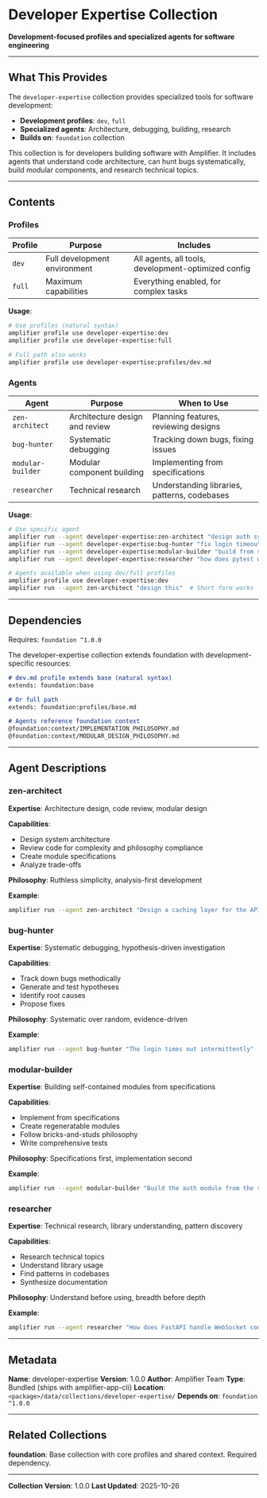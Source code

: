 # Developer Expertise Collection

**Development-focused profiles and specialized agents for software engineering**

---

## What This Provides

The `developer-expertise` collection provides specialized tools for software development:

- **Development profiles**: `dev`, `full`
- **Specialized agents**: Architecture, debugging, building, research
- **Builds on**: `foundation` collection

This collection is for developers building software with Amplifier. It includes agents that understand code architecture, can hunt bugs systematically, build modular components, and research technical topics.

---

## Contents

### Profiles

| Profile | Purpose | Includes |
|---------|---------|----------|
| `dev` | Full development environment | All agents, all tools, development-optimized config |
| `full` | Maximum capabilities | Everything enabled, for complex tasks |

**Usage**:
```bash
# Use profiles (natural syntax)
amplifier profile use developer-expertise:dev
amplifier profile use developer-expertise:full

# Full path also works
amplifier profile use developer-expertise:profiles/dev.md
```

### Agents

| Agent | Purpose | When to Use |
|-------|---------|-------------|
| `zen-architect` | Architecture design and review | Planning features, reviewing designs |
| `bug-hunter` | Systematic debugging | Tracking down bugs, fixing issues |
| `modular-builder` | Modular component building | Implementing from specifications |
| `researcher` | Technical research | Understanding libraries, patterns, codebases |

**Usage**:
```bash
# Use specific agent
amplifier run --agent developer-expertise:zen-architect "design auth system"
amplifier run --agent developer-expertise:bug-hunter "fix login timeout"
amplifier run --agent developer-expertise:modular-builder "build from spec"
amplifier run --agent developer-expertise:researcher "how does pytest work?"

# Agents available when using dev/full profiles
amplifier profile use developer-expertise:dev
amplifier run --agent zen-architect "design this"  # Short form works
```

---

## Dependencies

Requires: `foundation ^1.0.0`

The developer-expertise collection extends foundation with development-specific resources:

```markdown
# dev.md profile extends base (natural syntax)
extends: foundation:base

# Or full path
extends: foundation:profiles/base.md

# Agents reference foundation context
@foundation:context/IMPLEMENTATION_PHILOSOPHY.md
@foundation:context/MODULAR_DESIGN_PHILOSOPHY.md
```

---

## Agent Descriptions

### zen-architect

**Expertise**: Architecture design, code review, modular design

**Capabilities**:
- Design system architecture
- Review code for complexity and philosophy compliance
- Create module specifications
- Analyze trade-offs

**Philosophy**: Ruthless simplicity, analysis-first development

**Example**:
```bash
amplifier run --agent zen-architect "Design a caching layer for the API"
```

### bug-hunter

**Expertise**: Systematic debugging, hypothesis-driven investigation

**Capabilities**:
- Track down bugs methodically
- Generate and test hypotheses
- Identify root causes
- Propose fixes

**Philosophy**: Systematic over random, evidence-driven

**Example**:
```bash
amplifier run --agent bug-hunter "The login times out intermittently"
```

### modular-builder

**Expertise**: Building self-contained modules from specifications

**Capabilities**:
- Implement from specifications
- Create regeneratable modules
- Follow bricks-and-studs philosophy
- Write comprehensive tests

**Philosophy**: Specifications first, implementation second

**Example**:
```bash
amplifier run --agent modular-builder "Build the auth module from the spec"
```

### researcher

**Expertise**: Technical research, library understanding, pattern discovery

**Capabilities**:
- Research technical topics
- Understand library usage
- Find patterns in codebases
- Synthesize documentation

**Philosophy**: Understand before using, breadth before depth

**Example**:
```bash
amplifier run --agent researcher "How does FastAPI handle WebSocket connections?"
```

---

## Metadata

**Name**: developer-expertise
**Version**: 1.0.0
**Author**: Amplifier Team
**Type**: Bundled (ships with amplifier-app-cli)
**Location**: `<package>/data/collections/developer-expertise/`
**Depends on**: `foundation ^1.0.0`

---

## Related Collections

**foundation**: Base collection with core profiles and shared context. Required dependency.

---

**Collection Version**: 1.0.0
**Last Updated**: 2025-10-26

